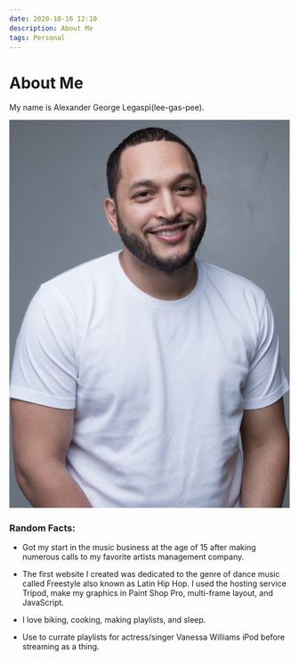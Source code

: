 ```yaml
---
date: 2020-10-16 12:10
description: About Me
tags: Personal
---
```


# About Me

My name is Alexander George Legaspi(lee-gas-pee). 


![](/images/profession-2020-lores.png)


### Random Facts:

* Got my start in the music business at the age of 15 after making numerous calls to my favorite artists management company.

* The first website I created was dedicated to the genre of dance music called Freestyle also known as Latin Hip Hop. I used the hosting service Tripod, make my graphics in Paint Shop Pro, multi-frame layout, and JavaScript.

* I love biking, cooking, making playlists, and sleep.

* Use to currate playlists for actress/singer Vanessa Williams iPod before streaming as a thing. 
